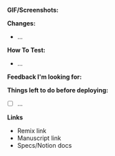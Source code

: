 **GIF/Screenshots:**

**Changes:**
* ...

**How To Test:**
* ...

**Feedback I'm looking for:** 

**Things left to do before deploying:**
- [ ] ...

**Links**
* Remix link
* Manuscript link
* Specs/Notion docs

